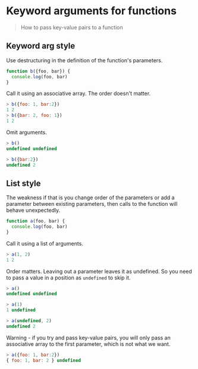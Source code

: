 # Keyword arguments for functions
> How to pass key-value pairs to a function


## Keyword arg style

Use destructuring in the definition of the function's parameters.

```javascript
function b({foo, bar}) {
  console.log(foo, bar)
}
```

Call it using an associative array. The order doesn't matter.

```javascript
> b({foo: 1, bar:2})
1 2
> b({bar: 2, foo: 1})
1 2
```

Omit arguments.

```javascript
> b()
undefined undefined

> b({bar:2})
undefined 2
```


## List style

The weakness if that is you change order of the parameters or add a parameter between existing parameters, then calls to the function will behave unexpectedly.

```javascript
function a(foo, bar) {
  console.log(foo, bar)
}
```

Call it using a list of arguments.

```javascript
> a(1, 2)
1 2
```

Order matters. Leaving out a parameter leaves it as undefined. So you need to pass a value in a position as `undefined` to skip it.

```javascript
> a()
undefined undefined

> a(1)
1 undefined

> a(undefined, 2)
undefined 2
```

Warning - if you try and pass key-value pairs, you will only pass an associative array to the first parameter, which is not what we want.

```javascript
> a({foo: 1, bar:2})
{ foo: 1, bar: 2 } undefined
```
